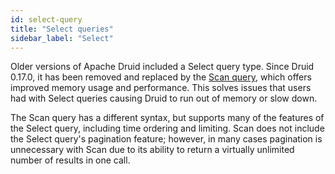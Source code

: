 ```yaml
---
id: select-query
title: "Select queries"
sidebar_label: "Select"
---
```


<!--
  ~ Licensed to the Apache Software Foundation (ASF) under one
  ~ or more contributor license agreements.  See the NOTICE file
  ~ distributed with this work for additional information
  ~ regarding copyright ownership.  The ASF licenses this file
  ~ to you under the Apache License, Version 2.0 (the
  ~ "License"); you may not use this file except in compliance
  ~ with the License.  You may obtain a copy of the License at
  ~
  ~   http://www.apache.org/licenses/LICENSE-2.0
  ~
  ~ Unless required by applicable law or agreed to in writing,
  ~ software distributed under the License is distributed on an
  ~ "AS IS" BASIS, WITHOUT WARRANTIES OR CONDITIONS OF ANY
  ~ KIND, either express or implied.  See the License for the
  ~ specific language governing permissions and limitations
  ~ under the License.
  -->

 
Older versions of Apache Druid included a Select query type. Since Druid 0.17.0, it has been removed and replaced by the [Scan query](../querying/scan-query.md), which offers improved memory usage and performance. This solves issues that users had with Select queries causing Druid to run out of memory or slow down.

The Scan query has a different syntax, but supports many of the features of the Select query, including time ordering and limiting. Scan does not include the Select query's pagination feature; however, in many cases pagination is unnecessary with Scan due to its ability to return a virtually unlimited number of results in one call.
